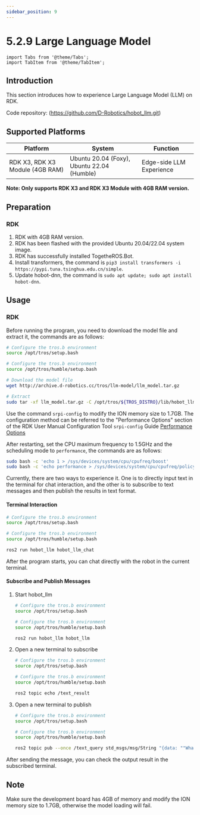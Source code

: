 ```yaml
---
sidebar_position: 9
---
```


# 5.2.9 Large Language Model

```mdx-code-block
import Tabs from '@theme/Tabs';
import TabItem from '@theme/TabItem';
```

## Introduction

This section introduces how to experience Large Language Model (LLM) on RDK.

Code repository:  (https://github.com/D-Robotics/hobot_llm.git)

## Supported Platforms

| Platform                       | System | Function |
| ------------------------------ | -------------- | ---------------- |
| RDK X3, RDK X3 Module (4GB RAM) | Ubuntu 20.04 (Foxy), Ubuntu 22.04 (Humble)   | Edge-side LLM Experience |

**Note: Only supports RDK X3 and RDK X3 Module with 4GB RAM version.**

## Preparation

### RDK

1. RDK with 4GB RAM version.
2. RDK has been flashed with the provided  Ubuntu 20.04/22.04 system image.
3. RDK has successfully installed TogetheROS.Bot.
4. Install transformers, the command is `pip3 install transformers -i https://pypi.tuna.tsinghua.edu.cn/simple`.
5. Update hobot-dnn, the command is `sudo apt update; sudo apt install hobot-dnn`.

## Usage

### RDK

Before running the program, you need to download the model file and extract it, the commands are as follows:

 <Tabs groupId="tros-distro">
 <TabItem value="foxy" label="Foxy">

 ```bash
 # Configure the tros.b environment
 source /opt/tros/setup.bash
 ```

 </TabItem>
 <TabItem value="humble" label="Humble">

 ```bash
 # Configure the tros.b environment
 source /opt/tros/humble/setup.bash
 ```

 </TabItem>
 </Tabs>

```bash
# Download the model file
wget http://archive.d-robotics.cc/tros/llm-model/llm_model.tar.gz

# Extract
sudo tar -xf llm_model.tar.gz -C /opt/tros/${TROS_DISTRO}/lib/hobot_llm/
```

Use the command `srpi-config` to modify the ION memory size to 1.7GB. The configuration method can be referred to the "Performance Options" section of the RDK User Manual Configuration Tool `srpi-config` Guide [Performance Options](/i18n/en/docusaurus-plugin-content-docs/current/02_System_configuration/02_srpi-config.md)

After restarting, set the CPU maximum frequency to 1.5GHz and the scheduling mode to `performance`, the commands are as follows:

```bash
sudo bash -c 'echo 1 > /sys/devices/system/cpu/cpufreq/boost'
sudo bash -c 'echo performance > /sys/devices/system/cpu/cpufreq/policy0/scaling_governor'
```

Currently, there are two ways to experience it. One is to directly input text in the terminal for chat interaction, and the other is to subscribe to text messages and then publish the results in text format.

#### Terminal Interaction

<Tabs groupId="tros-distro">
<TabItem value="foxy" label="Foxy">

```bash
# Configure the tros.b environment
source /opt/tros/setup.bash
```

</TabItem>

<TabItem value="humble" label="Humble">

```bash
# Configure the tros.b environment
source /opt/tros/humble/setup.bash
```

</TabItem>

</Tabs>

```bash
ros2 run hobot_llm hobot_llm_chat
```

After the program starts, you can chat directly with the robot in the current terminal.

#### Subscribe and Publish Messages

1. Start hobot_llm

    <Tabs groupId="tros-distro">
    <TabItem value="foxy" label="Foxy">

    ```bash
    # Configure the tros.b environment
    source /opt/tros/setup.bash
    ```

    </TabItem>

    <TabItem value="humble" label="Humble">

    ```bash
    # Configure the tros.b environment
    source /opt/tros/humble/setup.bash
    ```

    </TabItem>

    </Tabs>

    ```bash
    ros2 run hobot_llm hobot_llm
    ```

2. Open a new terminal to subscribe

    <Tabs groupId="tros-distro">
    <TabItem value="foxy" label="Foxy">

    ```bash
    # Configure the tros.b environment
    source /opt/tros/setup.bash
    ```

    </TabItem>

    <TabItem value="humble" label="Humble">

    ```bash
    # Configure the tros.b environment
    source /opt/tros/humble/setup.bash
    ```

    </TabItem>

    </Tabs>

    ```bash
    ros2 topic echo /text_result
    ```

3. Open a new terminal to publish

    <Tabs groupId="tros-distro">
    <TabItem value="foxy" label="Foxy">

    ```bash
    # Configure the tros.b environment
    source /opt/tros/setup.bash
    ```

    </TabItem>

    <TabItem value="humble" label="Humble">

    ```bash
    # Configure the tros.b environment
    source /opt/tros/humble/setup.bash
    ```

    </TabItem>

    </Tabs>

    ```bash
    ros2 topic pub --once /text_query std_msgs/msg/String "{data: ""What is the highest mountain?""}"
    ```

After sending the message, you can check the output result in the subscribed terminal.

## Note

Make sure the development board has 4GB of memory and modify the ION memory size to 1.7GB, otherwise the model loading will fail.